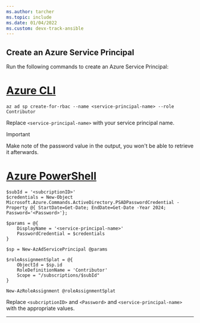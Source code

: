 ```yaml
---
ms.author: tarcher
ms.topic: include
ms.date: 01/04/2022
ms.custom: devx-track-ansible
---
```


## Create an Azure Service Principal

Run the following commands to create an Azure Service Principal:

# [Azure CLI](#tab/azure-cli)

```azurecli
az ad sp create-for-rbac --name <service-principal-name> --role Contributor
```

Replace `<service-principal-name>` with your service principal name.

> [!Important]
> Make note of the password value in the output, you won't be able to retrieve it afterwards.

# [Azure PowerShell](#tab/azurepowershell)

```azurepowershell
$subId = '<subcriptionID>'
$credentials = New-Object Microsoft.Azure.Commands.ActiveDirectory.PSADPasswordCredential -Property @{ StartDate=Get-Date; EndDate=Get-Date -Year 2024; Password='<Password>'};

$params = @{
    DisplayName = '<service-principal-name>'
    PasswordCredential = $credentials
}

$sp = New-AzAdServicePrincipal @params

$roleAssignmentSplat = @{
    ObjectId = $sp.id
    RoleDefinitionName = 'Contributor'
    Scope = "/subscriptions/$subId"
}

New-AzRoleAssignment @roleAssignmentSplat
```

Replace `<subcriptionID>` and `<Password>` and `<service-principal-name>` with the appropriate values.

---
